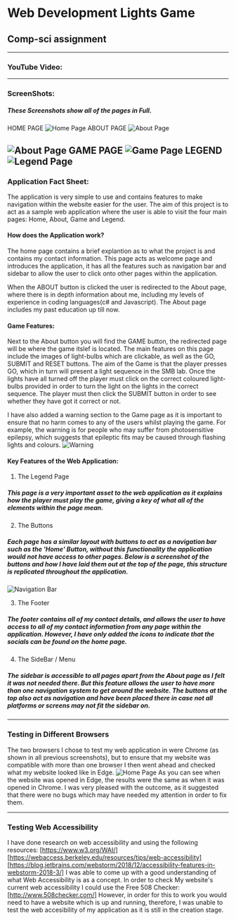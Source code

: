 # Web Development Lights Game
## Comp-sci assignment
---
### **YouTube Video:**



---
### **ScreenShots:**
##### These Screenshots show all of the pages in Full.
HOME PAGE
![Home Page](https://github.com/AksaGhani/Web-Dev---lights-/blob/master/Screenshots/HomePage.png "Home Page")
ABOUT PAGE
![About Page](https://github.com/AksaGhani/Web-Dev---lights-/blob/master/Screenshots/AboutPage%20FirstHalf.png "About Page 1")

![About Page](https://github.com/AksaGhani/Web-Dev---lights-/blob/master/Screenshots/AboutPage%20SecondHalf.png "About Page 2")
GAME PAGE
![Game Page](https://github.com/AksaGhani/Web-Dev---lights-/blob/master/Screenshots/GamePage.png "Game Page")
LEGEND
![Legend Page](https://github.com/AksaGhani/Web-Dev---lights-/blob/master/Screenshots/LegendPage.png "Legend Page")
---
### **Application Fact Sheet:**
 The application is very simple to use and contains features to make navigation within the website easier for the user. The aim of this project is to act as a sample web application where the user is able to visit the four main pages: Home, About, Game and Legend.

#### How does the Application work?
 The home page contains a brief explantion as to what the project is and contains my contact information. This page acts as welcome page and introduces the application, it has all the features such as navigation bar and sidebar to allow the user to click onto other pages within the application.

 When the ABOUT button is clicked the user is redirected to the About page, where there is in depth information about me, including my levels of experience in coding languages(c# and Javascript). The About page includes my past education up till now. 

#### **Game Features:**
 Next to the About button you will find the GAME button, the redirected page will be where the game itslef is located. The main features on this page include the images of light-bulbs which are clickable, as well as the GO, SUBMIT and RESET buttons. The aim of the Game is that the player presses GO, which in turn will present a light sequence in the SMB lab. Once the lights have all turned off the player must click on the correct coloured light-bulbs provided in order to turn the light on the lights in the correct sequence. The player must then click the SUBMIT button in order to see whether they have got it correct or not.

 I have also added a warning section to the Game page as it is important to ensure that no harm comes to any of the users whilst playing the game. For example, the warning is for people who may suffer from photosensitive epilepsy, which suggests that epileptic fits may be caused through flashing lights and colours.
![Warning](https://github.com/AksaGhani/Web-Dev---lights-/blob/master/Screenshots/EpilepsyWarning.png "Warning Message")

#### Key Features of the Web Application:
 1. The Legend Page
##### This page is a very important asset to the web application as it explains how the player must play the game, giving a key of what all of the elements within the page mean. 

 2. The Buttons 
##### Each page has a similar layout with buttons to act as a navigation bar such as the 'Home' Button, without this functionality the application would not have access to other pages. Below is a screenshot of the buttons and how I have laid them out at the top of the page, this structure is replicated throughout the application.
![Navigation Bar](https://github.com/AksaGhani/Web-Dev---lights-/blob/master/Screenshots/NavigationBar.png "Navigation Bar")

3. The Footer
##### The footer contains all of my contact details, and allows the user to have access to all of my contact information from any page within the application. However, I have only added the icons to indicate that the socials can be found on the home page.  

4. The SideBar / Menu
##### The sidebar is accessible to all pages apart from the About page as I felt it was not needed there. But this feature allows the user to have more than one navigation system to get around the website. The buttons at the top also act as navigation and have been placed there in case not all platforms or screens may not fit the sidebar on. 
---
### Testing in Different Browsers
The two browsers I chose to test my web application in were Chrome (as shown in all previous screenshots), but to ensure that my website was compatible with more than one browser I then went ahead and checked what my website looked like in Edge.
![Home Page](https://github.com/AksaGhani/Web-Dev---lights-/blob/master/HomePageEdge.png "Home Page - Edge")
As you can see when the website was opened in Edge, the results were the same as when it was opened in Chrome. I was very pleased with the outcome, as it suggested that there were no bugs which may have needed my attention in order to fix them.

---
### Testing Web Accessibility 
I have done research on web accessibility and using the following resources: 
[https://www.w3.org/WAI/] 
[https://webaccess.berkeley.edu/resources/tips/web-accessibility]
[https://blog.jetbrains.com/webstorm/2018/12/accessibility-features-in-webstorm-2018-3/]
I was able to come up with a good understanding of what Web Accessibility is as a concept. In order to check My website's current web accessibility I could use the Free 508 Checker:
[http://www.508checker.com/] 
However, in order for this to work you would need to have a website which is up and running, therefore, I was unable to test the web accesibility of my application as it is still in the creation stage. 


